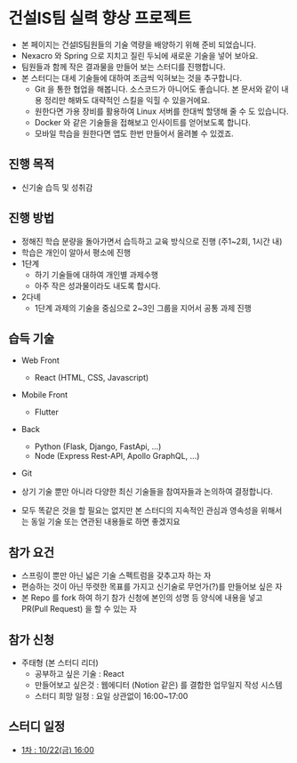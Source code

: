 # 건설IS팀 실력 향상 프로젝트

* 본 페이지는 건설IS팀원들의 기술 역량을 배양하기 위해 준비 되었습니다.
* Nexacro 와 Spring 으로 지치고 질린 두뇌에 새로운 기술을 넣어 보아요.
* 팀원들과 함께 작은 결과물을 만들어 보는 스터디를 진행합니다.
* 본 스터디는 대세 기술들에 대하여 조금씩 익혀보는 것을 추구합니다.
  * Git 을 통한 협업을 해봅니다. 소스코드가 아니어도 좋습니다. 본 문서와 같이 내용 정리만 해봐도 대략적인 스킬을 익힐 수 있을거에요.
  * 원한다면 가용 장비를 활용하여 Linux 서버를 한대씩 할댕해 줄 수 도 있습니다.
  * Docker 와 같은 기술들을 접해보고 인사이트를 얻어보도록 합니다.
  * 모바일 학습을 원한다면 앱도 한번 만들어서 올려볼 수 있겠죠.

## 진행 목적
* 신기술 습득 및 성취감

## 진행 방법
* 정해진 학습 분량을 돌아가면서 습득하고 교육 방식으로 진행 (주1~2회, 1시간 내)
* 학습은 개인이 알아서 평소에 진행
* 1단계
  * 하기 기술들에 대하여 개인별 과제수행
  * 아주 작은 성과물이라도 내도록 합시다.
* 2다녜
  * 1단계 과제의 기술을 중심으로 2~3인 그룹을 지어서 공통 과제 진행

## 습득 기술
* Web Front
  * React (HTML, CSS, Javascript)
* Mobile Front
  * Flutter
* Back
  * Python (Flask, Django, FastApi, ...)
  * Node (Express Rest-API, Apollo GraphQL, ...)
* Git

* 상기 기술 뿐만 아니라 다양한 최신 기술들을 참여자들과 논의하여 결정합니다.
* 모두 똑같은 것을 할 필요는 없지만 본 스터디의 지속적인 관심과 영속성을 위해서는 동일 기술 또는 연관된 내용들로 하면 좋겠지요

## 참가 요건
* 스프링이 뿐만 아닌 넓은 기술 스펙트럼을 갖추고자 하는 자
* 편승하는 것이 아닌 뚜렷한 목표를 가지고 신기술로 무언가(?)를 만들어보 싶은 자
* 본 Repo 를 fork 하여 하기 참가 신청에 본인의 성명 등 양식에 내용을 넣고 PR(Pull Request) 을 할 수 있는 자


## 참가 신청
* 주태형 (본 스터디 리더)
  * 공부하고 싶은 기술 : React
  * 만들어보고 싶은것 : 웹에디터 (Notion 같은) 를 결합한 업무일지 작성 시스템
  * 스터디 희망 일정 : 요일 상관없이 16:00~17:00

## 스터디 일정
* [1차 : 10/22(금) 16:00](./moim/1.md)
